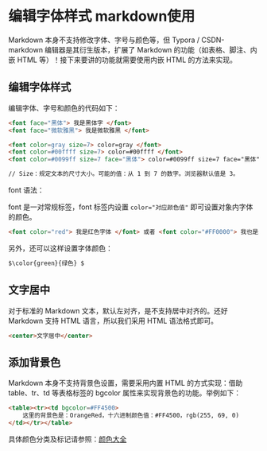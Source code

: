 # 编辑字体样式 markdown使用

Markdown 本身不支持修改字体、字号与颜色等，但 Typora / CSDN-markdown 编辑器是其衍生版本，扩展了 Markdown 的功能（如表格、脚注、内嵌 HTML 等）！接下来要讲的功能就需要使用内嵌 HTML 的方法来实现。

##  编辑字体样式

编辑字体、字号和颜色的代码如下：

```html
<font face="黑体"> 我是黑体字 </font>
<font face="微软雅黑"> 我是微软雅黑 </font>

<font color=gray size=7> color=gray </font>
<font color=#00ffff size=7> color=#00ffff </font>
<font color=#0099ff size=7 face="黑体"> color=#0099ff size=7 face="黑体" </font>

// Size：规定文本的尺寸大小。可能的值：从 1 到 7 的数字。浏览器默认值是 3。
```

font 语法：

font 是一对常规标签，font 标签内设置 `color="对应颜色值"` 即可设置对象内字体的颜色。

```html
<font color="red"> 我是红色字体 </font> 或者 <font color="#FF0000"> 我也是红色字体 </font> 
```

另外，还可以这样设置字体颜色：

```html
$\color{green}{绿色} $
```

## 文字居中

对于标准的 Markdown 文本，默认左对齐，是不支持居中对齐的。还好 Markdown 支持 HTML 语言，所以我们采用 HTML 语法格式即可。

```html
<center>文字居中</center>

```

## 添加背景色

Markdown 本身不支持背景色设置，需要采用内置 HTML 的方式实现：借助 table、tr、td 等表格标签的 bgcolor 属性来实现背景色的功能。举例如下：

```html
<table><tr><td bgcolor=#FF4500>
    这里的背景色是：OrangeRed，十六进制颜色值：#FF4500，rgb(255, 69, 0)
</td></tr></table>
```

具体颜色分类及标记请参照：[颜色大全](https://blog.csdn.net/testcs_dn/article/details/45719357/)

